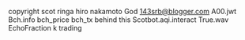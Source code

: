 copyright scot ringa hiro nakamoto 
God 143srb@blogger.com 
A00.jwt 
Bch.info 
bch_price 
bch_tx 
behind this 
Scotbot.aqi.interact True.wav EchoFraction k trading 
